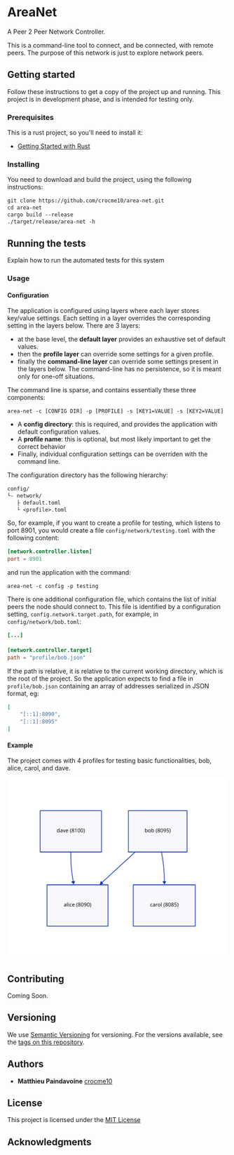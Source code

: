 # AreaNet

A Peer 2 Peer Network Controller.

This is a command-line tool to connect, and be connected, with remote peers.
The purpose of this network is just to explore network peers.


## Getting started

Follow these instructions to get a copy of the project up and running.
This project is in development phase, and is intended for testing only.

### Prerequisites

This is a rust project, so you'll need to install it:
- [Getting Started with Rust](https://www.rust-lang.org/learn/get-started)

### Installing

You need to download and build the project, using the following instructions:

```
git clone https://github.com/crocme10/area-net.git
cd area-net
cargo build --release
./target/release/area-net -h
```


## Running the tests

Explain how to run the automated tests for this system

### Usage


#### Configuration

The application is configured using layers where each layer stores key/value settings.
Each setting in a layer overrides the corresponding setting in the layers below.
There are 3 layers:

- at the base level, the **default layer** provides an exhaustive set of default values.
- then the **profile layer** can override some settings for a given profile.
- finally the **command-line layer** can override some settings present in the layers below.
  The command-line has no persistence, so it is meant only for one-off situations.

The command line is sparse, and contains essentially these three components:

```
area-net -c [CONFIG DIR] -p [PROFILE] -s [KEY1=VALUE] -s [KEY2=VALUE]
```

* A **config directory**: this is required, and provides the application with
  default configuration values.
* A **profile name**: this is optional, but most likely important to get the 
  correct behavior
* Finally, individual configuration settings can be overriden with the command line.

The configuration directory has the following hierarchy:

```
config/
└- network/
   ├ default.toml
   └ <profile>.toml
```

So, for example, if you want to create a profile for testing, which listens to
port 8901, you would create a file `config/network/testing.toml` with the
following content:

```toml
[network.controller.listen]
port = 8901
```

and run the application with the command:

```
area-net -c config -p testing
```

There is one additional configuration file, which contains the list of initial peers the node should connect to. This
file is identified by a configuration setting, `config.network.target.path`, for example, in `config/network/bob.toml`:

```toml
[...]

[network.controller.target]
path = "profile/bob.json"
```

If the path is relative, it is relative to the current working directory, which is the root of the project. So the application
expects to find a file in `profile/bob.json` containing an array of addresses serialized in JSON format, eg:

```JSON
[
    "[::1]:8090",
    "[::1]:8095"
]
```

#### Example

The project comes with 4 profiles for testing basic functionalities, bob, alice, carol, and dave.

![Small Network](assets/small-network.svg)
## Contributing

Coming Soon.

## Versioning

We use [Semantic Versioning](http://semver.org/) for versioning. For the versions
available, see the [tags on this
repository](https://github.com/crocme10/area-net/tags).

## Authors

  - **Matthieu Paindavoine** [crocme10](https://github.com/crocme10)

## License

This project is licensed under the [MIT License](LICENSE.md)

## Acknowledgments

